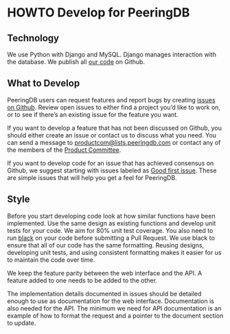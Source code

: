 # HOWTO Develop for PeeringDB
## Technology

We use Python with Django and MySQL. Django manages interaction with the database. We publish all [our code](https://github.com/peeringdb/peeringdb) on Github. 

## What to Develop
PeeringDB users can request features and report bugs by creating [issues on Github](https://github.com/peeringdb/peeringdb/issues). Review open issues to either find a project you’d like to work on, or to see if there’s an existing issue for the feature you want.

If you want to develop a feature that has not been discussed on Github, you should either create an issue or contact us to discuss what you need. You can send a message to [productcom@lists.peeringdb.com](mailto:productcom@lists.peeringdb.com) or contact any of the members of the [Product Committee](https://docs.peeringdb.com/committee/product/).

If you want to develop code for an issue that has achieved consensus on Github, we suggest starting with issues labeled as [Good first issue](https://github.com/peeringdb/peeringdb/issues?q=is%3Aopen+is%3Aissue+label%3A"Good+first+issue"). These are simple issues that will help you get a feel for PeeringDB.

## Style
Before you start developing code look at how similar functions have been implemented. Use the same design as existing functions and develop unit tests for your code. We aim for 80% unit test coverage. You also need to run [black](https://pypi.org/project/black/) on your code before submitting a Pull Request. We use black to ensure that all of our code has the same formatting. Reusing designs, developing unit tests, and using consistent formatting makes it easier for us to maintain the code over time.

We keep the feature parity between the web interface and the API. A feature added to one needs to be added to the other.

The implementation details documented in issues should be detailed enough to use as documentation for the web interface. Documentation is also needed for the API. The minimum we need for API documentation is an example of how to format the request and a pointer to the document section to update.
